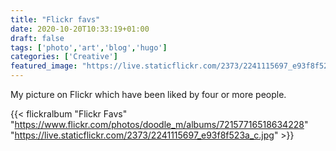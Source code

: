```yaml
---
title: "Flickr favs"
date: 2020-10-20T10:33:19+01:00
draft: false
tags: ['photo','art','blog','hugo']
categories: ['Creative']
featured_image: "https://live.staticflickr.com/2373/2241115697_e93f8f523a_c.jpg"
---
```


My picture on Flickr which have been liked by four or more people.

{{< flickralbum "Flickr Favs"
           "https://www.flickr.com/photos/doodle_m/albums/72157716518634228"
           "https://live.staticflickr.com/2373/2241115697_e93f8f523a_c.jpg" >}}